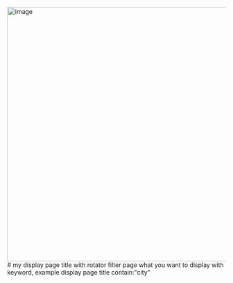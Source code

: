 <img width="1329" height="585" alt="image" src="https://github.com/user-attachments/assets/630ffb0c-9f93-4d55-aeae-c0ed9096a9b2" /># my
display page title with rotator
filter page what you want to display with keyword, example display page title contain:"city"
